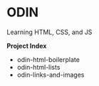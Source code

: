 # ODIN
Learning HTML, CSS, and JS

**Project Index**
- odin-html-boilerplate
- odin-html-lists
- odin-links-and-images
